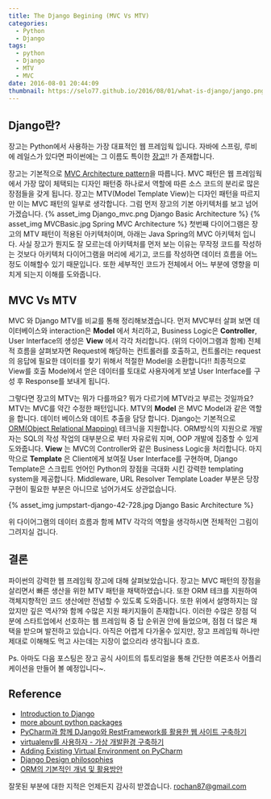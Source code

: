 ```yaml
---
title: The Django Begining (MVC Vs MTV)
categories:
  - Python
  - Django
tags:
  - python
  - Django
  - MTV
  - MVC
date: 2016-08-01 20:44:09
thumbnail: https://selo77.github.io/2016/08/01/what-is-django/jango.png
---
```


## Django란?
장고는 Python에서 사용하는 가장 대표적인 웹 프레임웍 입니다. 자바에 스프링, 루비에 레일스가 있다면 파이썬에는 그 이름도 특이한 [장고](https://www.djangoproject.com/)!! 가 존재합니다.

장고는 기본적으로 [MVC Architecture pattern](https://ko.wikipedia.org/wiki/%EB%AA%A8%EB%8D%B8-%EB%B7%B0-%EC%BB%A8%ED%8A%B8%EB%A1%A4%EB%9F%AC)을 따릅니다. MVC 패턴은 웹 프레임웍에서 가장 많이 체택되는 디자인 패턴중 하나로서 역할에 따른 소스 코드의 분리로 많은 장점들을 갖게 됩니다. 장고는 MTV(Model Template View)는 디자인 패턴을 따르지만 이는 MVC 패턴의 일부로 생각합니다. 그럼 먼저 장고의 기본 아키텍처를 보고 넘어가겠습니다.
{% asset_img Django_mvc.png Django Basic Architecture %}
{% asset_img MVCBasic.jpg Spring MVC Architecture %}
첫번째 다이어그램은 장고의 MTV 패턴이 적용된 아키텍처이며, 아래는 Java Spring의 MVC 아키텍처 입니다. 사실 장고가 뭔지도 잘 모르는데 아키텍처를 먼저 보는 이유는 무작정 코드를 작성하는 것보다 아키텍처 다이어그램을 머리에 세기고, 코드를 작성하면 데이터 흐름을 어느 정도 이해할수 있기 때문입니다. 또한 세부적인 코드가 전체에서 어느 부분에 영향을 미치게 되는지 이해를 도와줍니다.

## MVC Vs MTV
MVC 와 Django MTV를 비교를 통해 정리해보겠습니다. 먼저 MVC부터 살펴 보면 데이터베이스와 interaction은 **Model** 에서 처리하고, Business Logic은 **Controller**, User Interface의 생성은 **View** 에서 각각 처리합니다. (위의 다이어그램과 함께) 전체적 흐름을 살펴보자면 Request에 해당하는 컨트롤러를 호출하고, 컨트롤러는 request의 응답에 필요한 데이터를 찾기 위해서 적절한 Model을 소환합니다!! 최종적으로 View를 호출 Model에서 얻은 데이터를 토대로 사용자에게 보낼 User Interface를 구성 후 Response를 보내게 됩니다.

그렇다면 장고의 MTV는 뭐가 다를까요? 뭐가 다르기에 MTV라고 부르는 것일까요? MTV는 MVC를 약간 수정한  패턴입니다. MTV의 **Model** 은 MVC Model과 같은 역할을 합니다. 데이터 베이스와 데이트 추출을 담당 합니다. Django는 기본적으로 [ORM(Object Relational Mapping)](http://debop.blogspot.kr/2012/02/orm-object-relational-mapping.html) 테크닉을 지원합니다. ORM방식의 지원으로 개발자는 SQL의 작성 작업의 대부분으로 부터 자유로워 지며, OOP 개발에 집중할 수 있게 도와줍니다.
 **View** 는 MVC의 Controller와 같은 Business Logic을 처리합니다. 마지막으로 **Template** 은 Client에게 보여질 User Interface를 구현하며, Django Template은 스크립트 언어인 Python의 장점을 극대화 시킨 강력한 templating system을 제공합니다. Middleware, URL Resolver Template Loader 부분은 당장 구현이 필요한 부분은 아니므로 넘어가셔도 상관없습니다.

{% asset_img jumpstart-django-42-728.jpg Django Basic Architecture %}

위 다이어그램의 데이터 흐름과 함께 MTV 각각의 역할을 생각하시면 전체적인 그림이 그려지실 겁니다.

## 결론
파이썬의 강력한 웹 프레임웍 장고에 대해 살펴보았습니다. 장고는 MVC 패턴의 장점을 살리면서 빠른 생산을 위한 MTV 패턴을 채택하였습니다. 또한 ORM 테크를 지원하여 객체지향적인 코드 생산에만 전념할 수 있도록 도와줍니다. 또한 위에서 설명하지는 않았지만 깊은 역사?와 함께 수많은 지원 패키지들이 존재합니다. 이러한 수많은 장점 덕분에 스타트업에서 선호하는 웹 프레임웍 중 탑 순위권 안에 들었으며, 점점 더 많은 채택을 받으며 발전하고 있습니다. 아직은 어렵게 다가올수 있지만, 장고 프레임웍 하나만 제대로 이해해도 먹고 사는데는 지장이 없으리라 생각됩니다 흐흐.

Ps. 아마도 다음 포스팅은 장고 공식 사이트의 튜토리얼을 통해 간단한 여론조사 어플리케이션을 만들어 볼 예정입니다~.

## Reference
* [Introduction to Django](https://bharatikunal.wordpress.com/2009/03/11/introduction-to-django/)
* [more abount python packages](https://docs.python.org/3/tutorial/modules.html#tut-packages)
* [PyCharm과 함께 DJango와 RestFramework를 활용한 웹 사이트 구축하기](https://devissue.wordpress.com/2015/02/01/pycharm%EA%B3%BC-%ED%95%A8%EA%BB%98-django%EC%99%80-restframework%EB%A5%BC-%ED%99%9C%EC%9A%A9%ED%95%9C-%EC%9B%B9-%EC%82%AC%EC%9D%B4%ED%8A%B8-%EA%B5%AC%EC%B6%95%ED%95%98%EA%B8%B0/)
* [virtualenv를 사용하자 - 가상 개발환경 구축하기](http://pythoninreal.blogspot.kr/2013/12/virtualenv.html)
* [Adding Existing Virtual Environment on PyCharm](https://www.jetbrains.com/help/pycharm/2016.1/adding-existing-virtual-environment.html)
* [Django Design philosophies](https://docs.djangoproject.com/en/1.10/misc/design-philosophies/#dry)
* [ORM의 기본적인 개념 및 활용방안](http://www.javajigi.net/pages/viewpage.action?pageId=6560)


잘못된 부분에 대한 지적은 언제든지 감사히 받겠습니다.
[rochan87@gmail.com](rochan87@gmail.com)

<!-- ## Related Posts
{% post_link continuous-deployment-docker %}
<br/> -->
